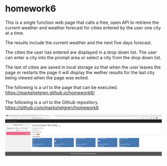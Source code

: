 # homework6

This is a single function web page that calls a free, open API to retrieve the current weather and weather forecast for cities entered by the user one city at a time.

The results include the current weather and the next five days forecast.

The cities the user has entered are displayed in a drop down list. The user can enter a city into the prompt area or select a city from the drop down list.

The last of cities are saved in local storage so that when the user leaves the page or restarts the page it will display the wether results for the last city being viewed when the page was exited.

The following is a url to the page that can be executed.
https://markshelgren.github.io/homework6/

The following is a url to the Github repository.
https://github.com/markshelgren/homework6

![Sample results with forecast](sample.png)
